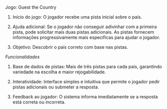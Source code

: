 Jogo: Guest the Country

1. Início do jogo:
O jogador recebe uma pista inicial sobre o país.

2. Ajuda adicional:
Se o jogador não conseguir adivinhar com a primeira pista, pode solicitar mais duas pistas adicionais.
As pistas fornecem informações progressivamente mais específicas para ajudar o jogador.

3. Objetivo:
Descobrir o país correto com base nas pistas.

*Funcionalidades*

1. Base de dados de pistas:
Mais de três pistas para cada país, garantindo variedade na escolha e maior rejogabilidade.

2. Interatividade:
Interface simples e intuitiva que permite o jogador pedir pistas adicionais ou submeter a resposta.

3. Feedback ao jogador:
O sistema informa imediatamente se a resposta está correta ou incorreta.